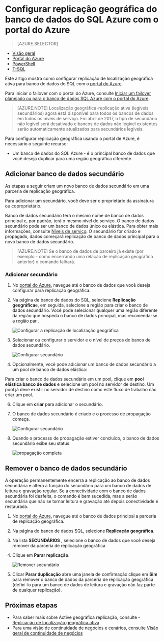 <properties 
    pageTitle="Configurar replicação geográfica do banco de dados do SQL Azure com o portal do Azure | Microsoft Azure" 
    description="Configurar a localização geográfica-replicação de banco de dados do SQL Azure usando o portal do Azure" 
    services="sql-database" 
    documentationCenter="" 
    authors="stevestein" 
    manager="jhubbard" 
    editor=""/>

<tags
    ms.service="sql-database"
    ms.devlang="NA"
    ms.topic="article"
    ms.tgt_pltfrm="NA"
    ms.workload="NA"
    ms.date="10/18/2016"
    ms.author="sstein"/>

# <a name="configure-geo-replication-for-azure-sql-database-with-the-azure-portal"></a>Configurar replicação geográfica do banco de dados do SQL Azure com o portal do Azure


> [AZURE.SELECTOR]
- [Visão geral](sql-database-geo-replication-overview.md)
- [Portal do Azure](sql-database-geo-replication-portal.md)
- [PowerShell](sql-database-geo-replication-powershell.md)
- [T-SQL](sql-database-geo-replication-transact-sql.md)

Este artigo mostra como configurar replicação de localização geográfica ativa para banco de dados do SQL com o [portal do Azure](http://portal.azure.com).

Para iniciar o failover com o portal do Azure, consulte [Iniciar um failover planejado ou para o banco de dados SQL Azure com o portal do Azure](sql-database-geo-replication-failover-portal.md).

>[AZURE.NOTE] Localização geográfica-replicação ativa (legíveis secundários) agora está disponível para todos os bancos de dados em todos os níveis de serviço. Em abril de 2017, o tipo de secundário não legível será desativado e bancos de dados não legível existentes serão automaticamente atualizados para secundários legíveis.

Para configurar replicação geográfica usando o portal de Azure, é necessário o seguinte recurso:

- Um banco de dados do SQL Azure - é o principal banco de dados que você deseja duplicar para uma região geográfica diferente.

## <a name="add-secondary-database"></a>Adicionar banco de dados secundário

As etapas a seguir criam um novo banco de dados secundário em uma parceria de replicação geográfica.  

Para adicionar um secundário, você deve ser o proprietário da assinatura ou coproprietário. 

Banco de dados secundário terá o mesmo nome de banco de dados principal e, por padrão, terá o mesmo nível de serviço. O banco de dados secundário pode ser um banco de dados único ou elástica. Para obter mais informações, consulte [Níveis de serviço](sql-database-service-tiers.md).
O secundário for criado e propagado, dados começará replicação de banco de dados principal para o novo banco de dados secundário. 

> [AZURE.NOTE] Se o banco de dados de parceiro já existe (por exemplo - como encerrando uma relação de replicação geográfica anterior) o comando falhará.

### <a name="add-secondary"></a>Adicionar secundário

1. No [portal do Azure](http://portal.azure.com), navegue até o banco de dados que você deseja configurar para replicação geográfica.
2. Na página de banco de dados do SQL, selecione **Replicação geográfica**e, em seguida, selecione a região para criar o banco de dados secundário. Você pode selecionar qualquer uma região diferente da região que hospeda o banco de dados principal, mas recomenda-se a [região par](../best-practices-availability-paired-regions.md) .

    ![Configurar a replicação de localização geográfica](./media/sql-database-geo-replication-portal/configure-geo-replication.png)


4. Selecionar ou configurar o servidor e o nível de preços do banco de dados secundário.

    ![Configurar secundário](./media/sql-database-geo-replication-portal/create-secondary.png)

5. Opcionalmente, você pode adicionar um banco de dados secundário a um pool de banco de dados elástica:

 Para criar o banco de dados secundário em um pool, clique em **pool elástica banco de dados** e selecione um pool no servidor de destino. Um pool já deve existir no servidor de destino como este fluxo de trabalho não criar um pool.

6. Clique em **criar** para adicionar o secundário.
 
6. O banco de dados secundário é criado e o processo de propagação começa. 
 
    ![Configurar secundário](./media/sql-database-geo-replication-portal/seeding0.png)

7. Quando o processo de propagação estiver concluído, o banco de dados secundário exibe seu status.

    ![propagação completa](./media/sql-database-geo-replication-portal/seeding-complete.png)


## <a name="remove-secondary-database"></a>Remover o banco de dados secundário

A operação permanentemente encerra a replicação ao banco de dados secundária e altera a função do secundário para um banco de dados de leitura e gravação regular. Se a conectividade com o banco de dados secundária foi desfeita, o comando é bem sucedida, mas a serão secundária que não se tornar leitura e gravação até depois conectividade é restaurada.  

1. No [portal do Azure](http://portal.azure.com), navegue até o banco de dados principal a parceria de replicação geográfica.
2. Na página do banco de dados SQL, selecione **Replicação geográfica**.
3. Na lista **SECUNDÁRIOS** , selecione o banco de dados que você deseja remover da parceria de replicação geográfica.
4. Clique em **Parar replicação**.

    ![Remover secundário](./media/sql-database-geo-replication-portal/remove-secondary.png)

5. Clicar **Parar duplicação** abre uma janela de confirmação clique em **Sim** para remover o banco de dados da parceria de replicação geográfica (defini-lo para um banco de dados de leitura e gravação não faz parte de qualquer replicação).


## <a name="next-steps"></a>Próximas etapas

- Para saber mais sobre Active geográfica replicação, consulte - [Replicação de localização geográfica ativa](sql-database-geo-replication-overview.md)
- Para uma visão de continuidade de negócios e cenários, consulte [Visão geral de continuidade de negócios](sql-database-business-continuity.md)

